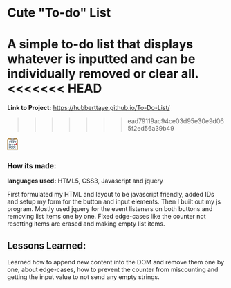 # Cute "To-do" List

A simple to-do list that displays whatever is inputted and can be individually removed or clear all.
<<<<<<< HEAD
=======

**Link to Project:** https://hubberttaye.github.io/To-Do-List/
>>>>>>> ead79119ac94ce03d95e30e9d065f2ed56a39b49

![alt text](img/todolist.png)

### How its made:

**languages used:** HTML5, CSS3, Javascript and jquery

First formulated my HTML and layout to be javascript friendly, added IDs and setup my form for the button and input elements. Then I built out my js program. Mostly used jquery for the event listeners on both buttons and removing list items one by one. Fixed edge-cases like the counter not resetting items are erased and making empty list items.

## Lessons Learned:

Learned how to append new content into the DOM and remove them one by one, about edge-cases, how to prevent the counter from miscounting and getting the input value to not send any empty strings.
